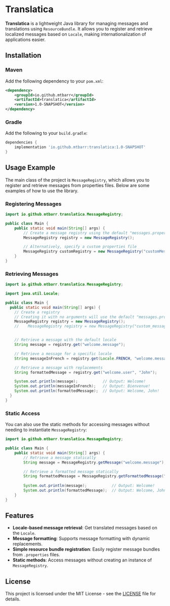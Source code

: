 # Translatica

**Translatica** is a lightweight Java library for managing messages and translations using `ResourceBundle`. It allows you to register and retrieve localized messages based on `Locale`, making internationalization of applications easier.

## Installation

### Maven
Add the following dependency to your `pom.xml`:

```xml
<dependency>
    <groupId>io.github.mtbarr</groupId>
    <artifactId>translatica</artifactId>
    <version>1.0-SNAPSHOT</version>
</dependency>
```

### Gradle
Add the following to your `build.gradle`:

```groovy
dependencies {
    implementation 'io.github.mtbarr:translatica:1.0-SNAPSHOT'
}
```

## Usage Example

The main class of the project is `MessageRegistry`, which allows you to register and retrieve messages from properties files. Below are some examples of how to use the library.

### Registering Messages

```java
import io.github.mtbarr.translatica.MessageRegistry;

public class Main {
    public static void main(String[] args) {
        // Create a message registry using the default "messages.properties" file
        MessageRegistry registry = new MessageRegistry();

        // Alternatively, specify a custom properties file
        MessageRegistry customRegistry = new MessageRegistry("customMessages");
    }
}
```

### Retrieving Messages

```java
import io.github.mtbarr.translatica.MessageRegistry;

import java.util.Locale;

public class Main {
  public static void main(String[] args) {
    // Create a registry
    // Creating it with no arguments will use the default "messages.properties" file
    MessageRegistry registry = new MessageRegistry();
    //    MessageRegistry registry = new MessageRegistry("custom_messages");


    // Retrieve a message with the default locale
    String message = registry.get("welcome.message");

    // Retrieve a message for a specific locale
    String messageInFrench = registry.get(Locale.FRENCH, "welcome.message");

    // Retrieve a message with replacements
    String formattedMessage = registry.get("welcome.user", "John");

    System.out.println(message);           // Output: Welcome!
    System.out.println(messageInFrench);   // Output: Bienvenue!
    System.out.println(formattedMessage);  // Output: Welcome, John!
  }
}
```

### Static Access

You can also use the static methods for accessing messages without needing to instantiate `MessageRegistry`:

```java
import io.github.mtbarr.translatica.MessageRegistry;

public class Main {
    public static void main(String[] args) {
        // Retrieve a message statically
        String message = MessageRegistry.getMessage("welcome.message");

        // Retrieve a formatted message statically
        String formattedMessage = MessageRegistry.getFormattedMessage("welcome.user", "John");
        
        System.out.println(message);           // Output: Welcome!
        System.out.println(formattedMessage);  // Output: Welcome, John!
    }
}
```

## Features

- **Locale-based message retrieval**: Get translated messages based on the `Locale`.
- **Message formatting**: Supports message formatting with dynamic replacements.
- **Simple resource bundle registration**: Easily register message bundles from `.properties` files.
- **Static methods**: Access messages without creating an instance of `MessageRegistry`.

## License

This project is licensed under the MIT License - see the [LICENSE](LICENSE) file for details.
